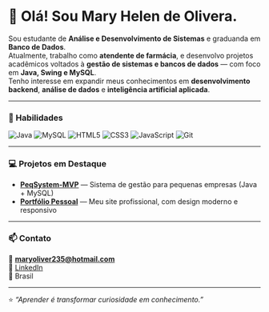 # 👋 Olá! Sou Mary Helen de Olivera.

Sou estudante de **Análise e Desenvolvimento de Sistemas** e graduanda em **Banco de Dados**.  
Atualmente, trabalho como **atendente de farmácia**, e desenvolvo projetos acadêmicos voltados à **gestão de sistemas e bancos de dados** — com foco em **Java, Swing e MySQL**.  
Tenho interesse em expandir meus conhecimentos em **desenvolvimento backend**, **análise de dados** e **inteligência artificial aplicada**.

---

### 🚀 Habilidades

![Java](https://img.shields.io/badge/Java-%23ED8B00.svg?style=for-the-badge&logo=openjdk&logoColor=white)
![MySQL](https://img.shields.io/badge/MySQL-%2300f.svg?style=for-the-badge&logo=mysql&logoColor=white)
![HTML5](https://img.shields.io/badge/HTML5-%23E34F26.svg?style=for-the-badge&logo=html5&logoColor=white)
![CSS3](https://img.shields.io/badge/CSS3-%231572B6.svg?style=for-the-badge&logo=css3&logoColor=white)
![JavaScript](https://img.shields.io/badge/JavaScript-%23323330.svg?style=for-the-badge&logo=javascript&logoColor=%23F7DF1E)
![Git](https://img.shields.io/badge/Git-%23F05033.svg?style=for-the-badge&logo=git&logoColor=white)

---

### 💻 Projetos em Destaque

- [**PeqSystem-MVP**](https://github.com/Mary-Oliver/PeqSystem-MVP) — Sistema de gestão para pequenas empresas (Java + MySQL)  
- [**Portfólio Pessoal**](https://github.com/Mary-Oliver/portfolio) — Meu site profissional, com design moderno e responsivo  

---

### 📫 Contato

📧 **maryoliver235@hotmail.com**  
💼 [LinkedIn](https://www.linkedin.com/in/seuusuario)  
📍 Brasil  

---

⭐ *“Aprender é transformar curiosidade em conhecimento.”*
